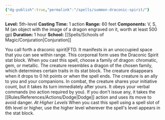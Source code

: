 ```yaml
---
{"dg-publish":true,"permalink":"/spells/summon-draconic-spirit/"}
---
```


**Level:** 5th-level
**Casting Time:** 1 action
**Range:** 60 feet
**Components:** V, S, M (an object with the image of a dragon engraved on it, worth at least 500 gp)
**Duration:** 1 hour
**School:** [[Spells/Schools of Magic/Conjuration\|Conjuration]]

You call forth a draconic spirit|FTD. It manifests in an unoccupied space that you can see within range. This corporeal form uses the Draconic Spirit stat block. When you cast this spell, choose a family of dragon: chromatic, gem, or metallic. The creature resembles a dragon of the chosen family, which determines certain traits in its stat block. The creature disappears when it drops to 0 hit points or when the spell ends.
The creature is an ally to you and your companions. In combat, the creature shares your initiative count, but it takes its turn immediately after yours. It obeys your verbal commands (no action required by you). If you don't issue any, it takes the [[Rules/References/Actions/Dodge\|Dodge]] action and uses its move to avoid danger.
_At Higher Levels_
When you cast this spell using a spell slot of 6th level or higher, use the higher level wherever the spell's level appears in the stat block.